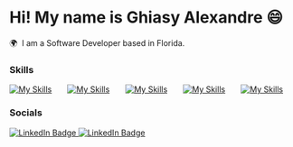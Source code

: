 # Hi! My name is Ghiasy Alexandre 😄

🌍  I am a Software Developer based in Florida.
<br/>

### Skills

[![My Skills](https://skillicons.dev/icons?i=html,css)](https://skillicons.dev) &nbsp;&nbsp;&nbsp;&nbsp;&nbsp; [![My Skills](https://skillicons.dev/icons?i=js,jquery)](https://skillicons.dev) &nbsp;&nbsp;&nbsp;&nbsp;&nbsp; [![My Skills](https://skillicons.dev/icons?i=react,next)](https://skillicons.dev) &nbsp;&nbsp;&nbsp;&nbsp;&nbsp; [![My Skills](https://skillicons.dev/icons?i=tailwind,scss)](https://skillicons.dev) &nbsp;&nbsp;&nbsp;&nbsp;&nbsp; [![My Skills](https://skillicons.dev/icons?i=python,django)](https://skillicons.dev)
<br/>

### Socials

<div id="badges">
  <a href="https://www.linkedin.com/in/ghiasy-a/">
    <img src="https://img.shields.io/badge/LinkedIn-blue?style=for-the-badge&logo=linkedin&logoColor=white" alt="LinkedIn Badge"/>
  </a>
  <a href="https://www.ghiasydev.com/">
    <img src="https://img.shields.io/badge/GhiasyDev.com-blue?style=for-the-badge" alt="LinkedIn Badge"/>
  </a>
</div>
